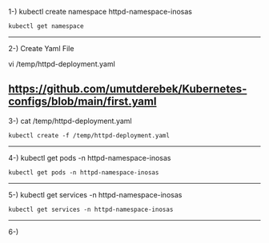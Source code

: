 1-) kubectl create namespace httpd-namespace-inosas

    kubectl get namespace 
----
2-) Create Yaml File

vi /temp/httpd-deployment.yaml

https://github.com/umutderebek/Kubernetes-configs/blob/main/first.yaml
----

3-) cat /temp/httpd-deployment.yaml

    kubectl create -f /temp/httpd-deployment.yaml
----
4-) kubectl get pods -n httpd-namespace-inosas

    kubectl get pods -n httpd-namespace-inosas
----
5-) kubectl get services -n httpd-namespace-inosas

    kubectl get services -n httpd-namespace-inosas
----
6-)
